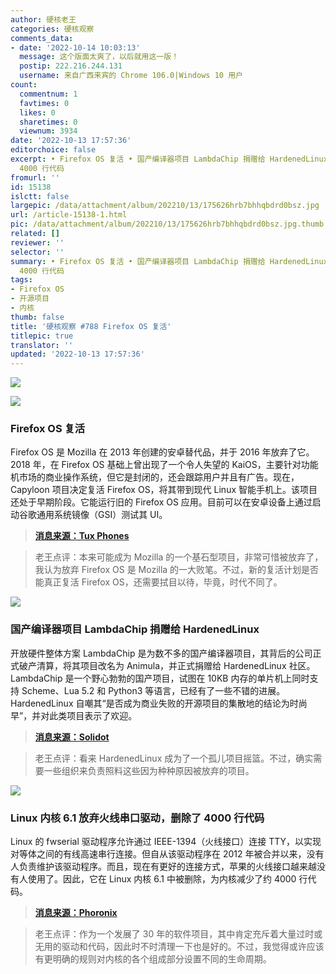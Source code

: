 ```yaml
---
author: 硬核老王
categories: 硬核观察
comments_data:
- date: '2022-10-14 10:03:13'
  message: 这个版面太爽了，以后就用这一版！
  postip: 222.216.244.131
  username: 来自广西来宾的 Chrome 106.0|Windows 10 用户
count:
  commentnum: 1
  favtimes: 0
  likes: 0
  sharetimes: 0
  viewnum: 3934
date: '2022-10-13 17:57:36'
editorchoice: false
excerpt: • Firefox OS 复活 • 国产编译器项目 LambdaChip 捐赠给 HardenedLinux • Linux 内核 6.1 放弃火线串口驱动，删除了
  4000 行代码
fromurl: ''
id: 15138
islctt: false
largepic: /data/attachment/album/202210/13/175626hrb7bhhqbdrd0bsz.jpg
url: /article-15138-1.html
pic: /data/attachment/album/202210/13/175626hrb7bhhqbdrd0bsz.jpg.thumb.jpg
related: []
reviewer: ''
selector: ''
summary: • Firefox OS 复活 • 国产编译器项目 LambdaChip 捐赠给 HardenedLinux • Linux 内核 6.1 放弃火线串口驱动，删除了
  4000 行代码
tags:
- Firefox OS
- 开源项目
- 内核
thumb: false
title: '硬核观察 #788 Firefox OS 复活'
titlepic: true
translator: ''
updated: '2022-10-13 17:57:36'
---
```


![](/data/attachment/album/202210/13/175626hrb7bhhqbdrd0bsz.jpg)


![](/data/attachment/album/202210/13/175632fo79ywwmmoo7agch.jpg)


### Firefox OS 复活


Firefox OS 是 Mozilla 在 2013 年创建的安卓替代品，并于 2016 年放弃了它。2018 年，在 Firefox OS 基础上曾出现了一个令人失望的 KaiOS，主要针对功能机市场的商业操作系统，但它是封闭的，还会跟踪用户并且有广告。现在，Capyloon 项目决定复活 Firefox OS，将其带到现代 Linux 智能手机上。该项目还处于早期阶段。它能运行旧的 Firefox OS 应用。目前可以在安卓设备上通过启动谷歌通用系统镜像（GSI）测试其 UI。



> 
> **[消息来源：Tux Phones](https://tuxphones.com/capyloon-firefox-os-b2gos-linux/)**
> 
> 
> 



> 
> 老王点评：本来可能成为 Mozilla 的一个基石型项目，非常可惜被放弃了，我认为放弃 Firefox OS 是 Mozilla 的一大败笔。不过，新的复活计划是否能真正复活 Firefox OS，还需要拭目以待，毕竟，时代不同了。
> 
> 
> 


![](/data/attachment/album/202210/13/175648frk0ue8ri9su8urs.jpg)


### 国产编译器项目 LambdaChip 捐赠给 HardenedLinux


开放硬件整体方案 LambdaChip 是为数不多的国产编译器项目，其背后的公司正式破产清算，将其项目改名为 Animula，并正式捐赠给 HardenedLinux 社区。LambdaChip 是一个野心勃勃的国产项目，试图在 10KB 内存的单片机上同时支持 Scheme、Lua 5.2 和 Python3 等语言，已经有了一些不错的进展。HardenedLinux 自嘲其“是否成为商业失败的开源项目的集散地的结论为时尚早”，并对此类项目表示了欢迎。



> 
> **[消息来源：Solidot](https://www.solidot.org/story?sid=73029)**
> 
> 
> 



> 
> 老王点评：看来 HardenedLinux 成为了一个孤儿项目摇篮。不过，确实需要一些组织来负责照料这些因为种种原因被放弃的项目。
> 
> 
> 


![](/data/attachment/album/202210/13/175705n2y2pp2y0yyy13zb.jpg)


### Linux 内核 6.1 放弃火线串口驱动，删除了 4000 行代码


Linux 的 fwserial 驱动程序允许通过 IEEE-1394（火线接口）连接 TTY，以实现对等体之间的有线高速串行连接。但自从该驱动程序在 2012 年被合并以来，没有人负责维护该驱动程序。而且，现在有更好的连接方式，苹果的火线接口越来越没有人使用了。因此，它在 Linux 内核 6.1 中被删除，为内核减少了约 4000 行代码。



> 
> **[消息来源：Phoronix](https://www.phoronix.com/news/Linux-6.1-Staging)**
> 
> 
> 



> 
> 老王点评：作为一个发展了 30 年的软件项目，其中肯定充斥着大量过时或无用的驱动和代码，因此时不时清理一下也是好的。不过，我觉得或许应该有更明确的规则对内核的各个组成部分设置不同的生命周期。
> 
> 
>